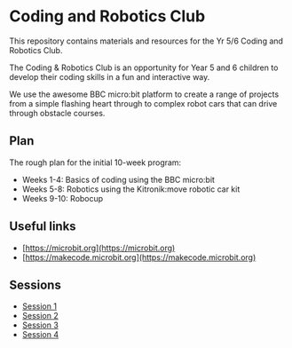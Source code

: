 ---
---
# Coding and Robotics Club

This repository contains materials and resources for the Yr 5/6 Coding and Robotics Club.

The Coding & Robotics Club is an opportunity for Year 5 and 6 children to develop their coding skills in a fun and interactive way.  

We use the awesome BBC micro:bit platform to create a range of projects from a simple flashing heart through to complex robot cars that can drive through obstacle courses.  

## Plan

The rough plan for the initial 10-week program:

- Weeks 1-4: Basics of coding using the BBC micro:bit
- Weeks 5-8: Robotics using the Kitronik:move robotic car kit
- Weeks 9-10: Robocup

## Useful links

- [https://microbit.org](https://microbit.org)
- [https://makecode.microbit.org](https://makecode.microbit.org)

## Sessions

- [Session 1](/coding-club/sessions/01)
- [Session 2](/coding-club/sessions/02)
- [Session 3](/coding-club/sessions/03)
- [Session 4](/coding-club/sessions/04)